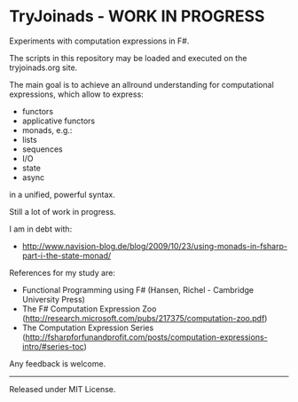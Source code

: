 TryJoinads - WORK IN PROGRESS
=============================

Experiments with computation expressions in F#.

The scripts in this repository may be loaded and executed on the tryjoinads.org site.

The main goal is to achieve an allround understanding for computational expressions,
which allow to express:
- functors
- applicative functors
- monads, e.g.:
 - lists
 - sequences
 - I/O
 - state
 - async
 
in a unified, powerful syntax.

Still a lot of work in progress.

I am in debt with:
- http://www.navision-blog.de/blog/2009/10/23/using-monads-in-fsharp-part-i-the-state-monad/

References for my study are:
+ Functional Programming using F# (Hansen, Richel - Cambridge University Press)
+ The F# Computation Expression Zoo (http://research.microsoft.com/pubs/217375/computation-zoo.pdf)
+ The Computation Expression Series (http://fsharpforfunandprofit.com/posts/computation-expressions-intro/#series-toc)

Any feedback is welcome.

--------------------------
Released under MIT License.
